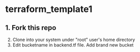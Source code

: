 # terraform_template1
## 1. Fork this repo 
2. Clone into your system under "root" user's home directory
3. Edit bucketname in backend.tf file. Add brand new bucket
